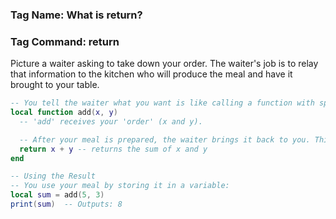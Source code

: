 ### Tag Name: What is return?
### Tag Command: return

Picture a waiter asking to take down your order. The waiter's job is to relay that information to the kitchen who will produce the meal and have it brought to your table. 

```lua
-- You tell the waiter what you want is like calling a function with specific instructions.
local function add(x, y)
  -- 'add' receives your 'order' (x and y).

  -- After your meal is prepared, the waiter brings it back to you. This is what the return keyword does in a function.
  return x + y -- returns the sum of x and y 
end

-- Using the Result
-- You use your meal by storing it in a variable:
local sum = add(5, 3)
print(sum)  -- Outputs: 8
```
